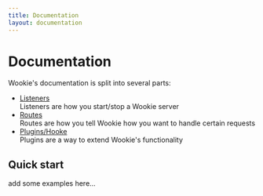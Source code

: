 ```yaml
---
title: Documentation
layout: documentation
---
```


<a id="documentation"></a>
Documentation
=============
Wookie's documentation is split into several parts:

- [Listeners](/wookie/listeners)<br>
  Listeners are how you start/stop a Wookie server
- [Routes](/wookie/routes)<br>
  Routes are how you tell Wookie how you want to handle certain requests
- [Plugins/Hooke](/wookie/plugins)<br>
  Plugins are a way to extend Wookie's functionality

<a id="quick-start"></a>
Quick start
-----------
add some examples here...
